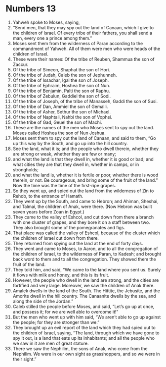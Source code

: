 ﻿
# Numbers 13
1. Yahweh spoke to Moses, saying, 
2. “Send men, that they may spy out the land of Canaan, which I give to the children of Israel. Of every tribe of their fathers, you shall send a man, every one a prince among them.” 
3. Moses sent them from the wilderness of Paran according to the commandment of Yahweh. All of them were men who were heads of the children of Israel. 
4. These were their names: Of the tribe of Reuben, Shammua the son of Zaccur. 
5. Of the tribe of Simeon, Shaphat the son of Hori. 
6. Of the tribe of Judah, Caleb the son of Jephunneh. 
7. Of the tribe of Issachar, Igal the son of Joseph. 
8. Of the tribe of Ephraim, Hoshea the son of Nun. 
9. Of the tribe of Benjamin, Palti the son of Raphu. 
10. Of the tribe of Zebulun, Gaddiel the son of Sodi. 
11. Of the tribe of Joseph, of the tribe of Manasseh, Gaddi the son of Susi. 
12. Of the tribe of Dan, Ammiel the son of Gemalli. 
13. Of the tribe of Asher, Sethur the son of Michael. 
14. Of the tribe of Naphtali, Nahbi the son of Vophsi. 
15. Of the tribe of Gad, Geuel the son of Machi. 
16. These are the names of the men who Moses sent to spy out the land. Moses called Hoshea the son of Nun Joshua. 
17. Moses sent them to spy out the land of Canaan, and said to them, “Go up this way by the South, and go up into the hill country. 
18. See the land, what it is; and the people who dwell therein, whether they are strong or weak, whether they are few or many; 
19. and what the land is that they dwell in, whether it is good or bad; and what cities they are that they dwell in, whether in camps, or in strongholds; 
20. and what the land is, whether it is fertile or poor, whether there is wood therein, or not. Be courageous, and bring some of the fruit of the land.” Now the time was the time of the first-ripe grapes. 
21. So they went up, and spied out the land from the wilderness of Zin to Rehob, to the entrance of Hamath. 
22. They went up by the South, and came to Hebron; and Ahiman, Sheshai, and Talmai, the children of Anak, were there. (Now Hebron was built seven years before Zoan in Egypt.) 
23. They came to the valley of Eshcol, and cut down from there a branch with one cluster of grapes, and they bore it on a staff between two. They also brought some of the pomegranates and figs. 
24. That place was called the valley of Eshcol, because of the cluster which the children of Israel cut down from there. 
25. They returned from spying out the land at the end of forty days. 
26. They went and came to Moses, to Aaron, and to all the congregation of the children of Israel, to the wilderness of Paran, to Kadesh; and brought back word to them and to all the congregation. They showed them the fruit of the land. 
27. They told him, and said, “We came to the land where you sent us. Surely it flows with milk and honey, and this is its fruit. 
28. However, the people who dwell in the land are strong, and the cities are fortified and very large. Moreover, we saw the children of Anak there. 
29. Amalek dwells in the land of the South. The Hittite, the Jebusite, and the Amorite dwell in the hill country. The Canaanite dwells by the sea, and along the side of the Jordan.” 
30. Caleb stilled the people before Moses, and said, “Let’s go up at once, and possess it; for we are well able to overcome it!” 
31. But the men who went up with him said, “We aren’t able to go up against the people; for they are stronger than we.” 
32. They brought up an evil report of the land which they had spied out to the children of Israel, saying, “The land, through which we have gone to spy it out, is a land that eats up its inhabitants; and all the people who we saw in it are men of great stature. 
33. There we saw the Nephilim, the sons of Anak, who come from the Nephilim. We were in our own sight as grasshoppers, and so we were in their sight.” 
